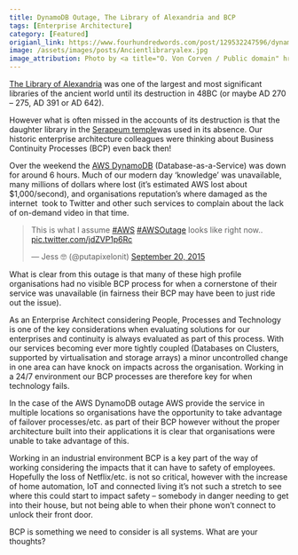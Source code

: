 ```yaml
---
title: DynamoDB Outage, The Library of Alexandria and BCP
tags: [Enterprise Architecture]
category: [Featured]
origianl_link: https://www.fourhundredwords.com/post/129532247596/dynamodb-outage-the-library-of-alexandria-and-bcp
image: /assets/images/posts/Ancientlibraryalex.jpg
image_attribution: Photo by <a title="O. Von Corven / Public domain" href="https://commons.wikimedia.org/wiki/File:Ancientlibraryalex.jpg"><img width="512" alt="Ancientlibraryalex" src="https://upload.wikimedia.org/wikipedia/commons/thumb/6/64/Ancientlibraryalex.jpg/512px-Ancientlibraryalex.jpg"></a>O. Von Corven</a>
---
```

[The Library of Alexandria](https://en.wikipedia.org/wiki/Library_of_Alexandria) was one of the largest and most significant libraries of the ancient world until its destruction in 48BC (or maybe AD 270 – 275, AD 391 or AD 642).
<!-- readmore -->
However what is often missed in the accounts of its destruction is that the daughter library in the [Serapeum temple](https://en.wikipedia.org/wiki/Serapeum#Alexandria)was used in its absence. Our historic enterprise architecture colleagues were thinking about Business Continuity Processes (BCP) even back then!

Over the weekend the [AWS DynamoDB](https://aws.amazon.com/dynamodb) (Database-as-a-Service) was down for around 6 hours. Much of our modern day ‘knowledge’ was unavailable, many millions of dollars where lost (it’s estimated AWS lost about $1,000/second), and organisations reputation’s where damaged as the internet &nbsp;took to Twitter and other such services to complain about the lack of on-demand video in that time.

<blockquote class="twitter-tweet"><p lang="en" dir="ltr">This is what I assume <a href="https://twitter.com/hashtag/AWS?src=hash&amp;ref_src=twsrc%5Etfw">#AWS</a> <a href="https://twitter.com/hashtag/AWSOutage?src=hash&amp;ref_src=twsrc%5Etfw">#AWSOutage</a> looks like right now.. <a href="http://t.co/jdZVP1p6Rc">pic.twitter.com/jdZVP1p6Rc</a></p>&mdash; Jess 🤓 (@putapixelonit) <a href="https://twitter.com/putapixelonit/status/645609003976933376?ref_src=twsrc%5Etfw">September 20, 2015</a></blockquote> <script async src="https://platform.twitter.com/widgets.js" charset="utf-8"></script>

What is clear from this outage is that many of these high profile organisations had no visible BCP process for when a cornerstone of their service was unavailable (in fairness their BCP may have been to just ride out the issue).

As an Enterprise Architect considering People, Processes and Technology is one of the key considerations when evaluating solutions for our enterprises and continuity is always evaluated as part of this process. With our services becoming ever more tightly coupled (Databases on Clusters, supported by virtualisation and storage arrays) a minor uncontrolled change in one area can have knock on impacts across the organisation. Working in a 24/7 environment our BCP processes are therefore key for when technology fails.

In the case of the AWS DynamoDB outage AWS provide the service in multiple locations so organisations have the opportunity to take advantage of failover processes/etc. as part of their BCP however without the proper architecture built into their applications it is clear that organisations were unable to take advantage of this.

Working in an industrial environment BCP is a key part of the way of working considering the impacts that it can have to safety of employees. Hopefully the loss of Netflix/etc. is not so critical, however with the increase of home automation, IoT and connected living it’s not such a stretch to see where this could start to impact safety – somebody in danger needing to get into their house, but not being able to when their phone won’t connect to unlock their front door.

BCP is something we need to consider is all systems. What are your thoughts?